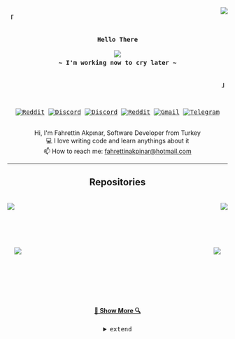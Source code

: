 <img align="right" src="https://komarev.com/ghpvc/?username=Losilyus&color=B382CE">

<p align="left"><strong><samp>「</samp></strong></p>
    <p align="center">
      <samp><br>
            <b>
            Hello There
        <br>
            </b>
        <br>
          <image src="https://readme-typing-svg.herokuapp.com?color=B382CE&center=true&vCenter=true&lines=I'm+Fahrettin...;A+Mid-Level+fullstack+web+developer.">
        <br>
            <b>
            ~ I'm working now to cry later ~
            </b>
        <br>
      </samp><br>
    </p>
<p align="right"><strong><samp>」</samp></strong></p>

<br>
<!-- Contact Me -->
<p align="center">
    <samp>
      <a href="https://www.linkedin.com/in/fahrettin-akpınar/" target="_blank"><img alt="Reddit" src="https://img.shields.io/badge/LinkedIn-0274B3?style=for-the-badge&logo=linkedin&logoColor=white"></a></a>
      <a href="https://www.instagram.com/0.fahrettinakpinar/" target="_blank"><img alt="Discord" src="https://img.shields.io/badge/Instagram-E12C77?style=for-the-badge&logo=instagram&logoColor=white"></a></a>
      <a href="https://twitter.com/losilyus" target="_blank"><img alt="Discord" src="https://img.shields.io/badge/twitter-1C93E5?style=for-the-badge&logo=twitter&logoColor=white"></a></a>
      <a href="https://www.reddit.com/user/Other-Acanthaceae630" target="_blank"><img alt="Reddit" src="https://img.shields.io/badge/Reddit-%23FF4500.svg?style=for-the-badge&logo=Reddit&logoColor=white"></a></a>
      <a href="mailto:fahrettinakpinar+github@hotmail.com" target="_blank"><img alt="Gmail" src="https://img.shields.io/badge/hotmail-016BBB?style=for-the-badge&logo=gmail&logoColor=white"></a></a>
      <a href="https://t.me/Losilyus" target="_blank"><img alt="Telegram" src="https://img.shields.io/badge/Telegram-2CA5E0?style=for-the-badge&logo=telegram&logoColor=white"></a>
    </samp>
</p>
<p align="center">
  <br>
  Hi, I'm Fahrettin Akpınar, Software Developer from Turkey
  <br>
  💻 I love writing code and learn anythings about it
  <br>
  📫 How to reach me: <a href="mailto: fahrettinakpinar+github@hotmail.com">fahrettinakpinar@hotmail.com</a>
</p>

<hr>

<h2 align="center">Repositories</h2>
<br>
<div width="100%" align="center">
  <a align="left" href="https://github.com/Losilyus/Tools" title="Tools"><img align="left" height="115" src="https://github-readme-stats.vercel.app/api/pin/?username=Losilyus&repo=Tools&theme=react&border_color=B382CE&border_radius=10&icon_color=B382CE&title_color=b382CE"></a><a align="right" href="https://github.com/Losilyus/Tools" title="Tools"><img align="right" height="115" src="https://github-readme-stats.vercel.app/api/pin/?username=Losilyus&repo=Tools&theme=react&border_color=B382CE&border_radius=10&icon_color=B382CE&title_color=b382CE"></a>
</div>
<br/><br/><br/><br/><br/><br/>
<div width="100%" align="center">
  <a align="left" href="https://github.com/" title=""><img align="left" height="115" src="https://github-readme-stats.vercel.app/api/pin/?username=Losilyus&repo=Tools&theme=react&border_color=B382CE&border_radius=10&icon_color=B382CE&title_color=b382CE"></a>
  <a align="right" href="https://github.com/" title=""><img align="right" height="115" src="https://github-readme-stats.vercel.app/api/pin/?username=Losilyus&repo=Tools&theme=react&border_color=B382CE&border_radius=10&icon_color=B382CE&title_color=b382CE"></a>
</div>

<br><br><br><br><br><br>
<h4 align="center">
  <a href="https://github.com/Losilyus?tab=repositories" title="Show Repositories">🔎 Show More 🔍</a>
</h4>

<details align="center">
<summary><samp>extend</samp></summary>

<br>

<!-- Contact Me -->
<p align="center">
    <samp>
<h2 align="center">🔥 Languages</h2>
<br>
<p align="center">
  <code><img title="nodeJS" height="25" src="https://cdn-icons-png.flaticon.com/512/919/919825.png"></code>
  <code><img title="C#" height="25" src="./images/cSharp.svg"></code>
  <code><img title="Python" height="25" src="./images/python-original.svg"></code>
  <code><img title="Arduino" height="25" src="./images/javascript.svg"></code>
  <code><img title="Javascript" height="25" src="https://cdn.worldvectorlogo.com/logos/arduino-1.svg"></code>
  <code><img title="HTML5" height="25" src="./images/html5.svg"></code>
  <code><img title="CSS" height="25" src="./images/css.svg"></code>
  <code><img title="JSON" height="25" src="./images/json.svg"></code>
  <code><img title="npm" height="25" src="./images/npm.svg"></code>
  <code><img title="Typescript" height="25" src="https://raw.githubusercontent.com/devicons/devicon/master/icons/typescript/typescript-original.svg"></code>
</p>

<hr>
<h2 align="center">Frameworks and Library</h2>
<br>
<p align="center">
  <code><img title="Svelte" height="25" src="https://upload.wikimedia.org/wikipedia/commons/1/1b/Svelte_Logo.svg"></code>
  <code><img title="Electron" height="25" src="https://raw.githubusercontent.com/devicons/devicon/master/icons/electron/electron-original.svg"></code>
  <code><img title="Selenium" height="25" src="https://raw.githubusercontent.com/detain/svg-logos/780f25886640cef088af994181646db2f6b1a3f8/svg/selenium-logo.svg"></code>
  <code><img title="GraphQL" height="25" src="https://www.vectorlogo.zone/logos/graphql/graphql-icon.svg"></code>
  <code><img title="Fastify" height="25" src="https://pbs.twimg.com/profile_images/970652657231847424/mWKpZoM4_400x400.jpg"></code>
  <code><img title="Express" height="25" src="https://pngimage.net/wp-content/uploads/2018/05/express-js-png-5.png"></code>
  <code><img title="Prisma" height="25" src="https://avatars.githubusercontent.com/u/17219288?s=280&v=4"></code>
  <code><img title="ReactNative" height="25" src="https://reactnative.dev/img/header_logo.svg"></code>
  <code><img title="Tailwind" height="25" src="https://www.vectorlogo.zone/logos/tailwindcss/tailwindcss-icon.svg"></code>
  <code><img title="Bootstrap" height="25" src="https://raw.githubusercontent.com/devicons/devicon/master/icons/bootstrap/bootstrap-plain-wordmark.svg"></code>
  <code><img title="Sapper" height="25" src="https://raw.githubusercontent.com/bestofjs/bestofjs-webui/master/public/logos/sapper.svg"></code>
  <code><img title="FireBase" height="25" src="https://www.vectorlogo.zone/logos/firebase/firebase-icon.svg"></code>
  <code><img title="SASS" height="25" src="./images/sass.svg"></code>
  <code><img title="JQuery" height="25" src="./images/jquery-original.svg"></code>
  <code><img title="Flask" height="25" src="./images/flask.png"></code>
</p>
<hr>

<h2 align="center">Tools</h2>
<br>
<p align="center">
  <code><img title="NeoVim" height="25" src="https://user-images.githubusercontent.com/32016110/144163322-f2649d6b-0b90-43f6-93bd-82c4fb295039.png"></code>
  <code><img title="Vim" height="25" src="https://upload.wikimedia.org/wikipedia/commons/thumb/4/4f/Icon-Vim.svg/1200px-Icon-Vim.svg.png"></code>
  <code><img title="Visual Studio Code" height="25" src="./images/vscode.png"></code>
  <code><img title="Git" height="25" src="./images/git-original.svg"></code>
  <code><img title="Microsoft Visual Studio" height="25" src="./images/visualstudio.png"></code>
  <code><img title="Unity" height="25" src="./images/unity3d.svg"></code>
  <code><img title="GitHub" height="25" src="./images/github.svg"></code>
  <code><img title="Insomnia" height="25" src="https://user-images.githubusercontent.com/2575745/67964810-4d9a2980-fbd7-11e9-8cf7-661ded187ee6.png"></code>
  <code><img title="Docker" height="25" src="https://raw.githubusercontent.com/devicons/devicon/master/icons/docker/docker-original-wordmark.svg"></code>
  <code><img title="Bash" height="25" src="https://www.vectorlogo.zone/logos/gnu_bash/gnu_bash-icon.svg"></code>
  <code><img title="Figma" height="25" src="https://www.vectorlogo.zone/logos/figma/figma-icon.svg"></code>
  <code><img title="Postman" height="25" src="https://www.vectorlogo.zone/logos/getpostman/getpostman-icon.svg"></code>
  <code><img title="Linux" height="25" src="https://raw.githubusercontent.com/devicons/devicon/master/icons/linux/linux-original.svg"></code>
</p>
<hr>

<h2 align="center">Database</h2>
<br>
<p align="center">
  <code><img title="Postgre" height="25" src="https://raw.githubusercontent.com/devicons/devicon/master/icons/postgresql/postgresql-original-wordmark.svg"></code>
  <code><img title="Redis" height="25" src="https://raw.githubusercontent.com/devicons/devicon/master/icons/redis/redis-original-wordmark.svg"></code>
  <code><img title="MongoDB" height="25" src="https://raw.githubusercontent.com/devicons/devicon/master/icons/mongodb/mongodb-original-wordmark.svg"></code>
  <code><img title="MySQL" height="25" src="https://raw.githubusercontent.com/devicons/devicon/master/icons/mysql/mysql-original-wordmark.svg"></code>
  <code><img title="Oracle" height="25" src="https://raw.githubusercontent.com/devicons/devicon/master/icons/oracle/oracle-original.svg"></code>
  <code><img title="MsSQL" height="25" src="https://www.svgrepo.com/show/303229/microsoft-sql-server-logo.svg"></code>
</p>
<hr>
    </samp>
</p>

</details>
